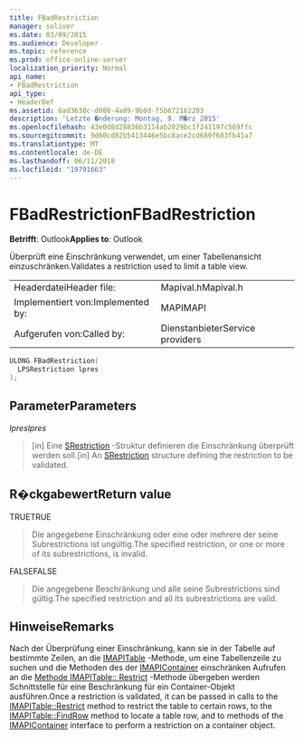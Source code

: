 ```yaml
---
title: FBadRestriction
manager: soliver
ms.date: 03/09/2015
ms.audience: Developer
ms.topic: reference
ms.prod: office-online-server
localization_priority: Normal
api_name:
- FBadRestriction
api_type:
- HeaderDef
ms.assetid: 6ad3638c-d088-4a89-9b0d-f5b672162203
description: 'Letzte �nderung: Montag, 9. M�rz 2015'
ms.openlocfilehash: 43e0d8d28836b3114ab2029bc1f241197c569ffc
ms.sourcegitcommit: 9d60cd82b5413446e5bc8ace2cd689f683fb41a7
ms.translationtype: MT
ms.contentlocale: de-DE
ms.lasthandoff: 06/11/2018
ms.locfileid: "19791663"
---
```

# <a name="fbadrestriction"></a><span data-ttu-id="b5539-103">FBadRestriction</span><span class="sxs-lookup"><span data-stu-id="b5539-103">FBadRestriction</span></span>

  
  
<span data-ttu-id="b5539-104">**Betrifft**: Outlook</span><span class="sxs-lookup"><span data-stu-id="b5539-104">**Applies to**: Outlook</span></span> 
  
<span data-ttu-id="b5539-105">Überprüft eine Einschränkung verwendet, um einer Tabellenansicht einzuschränken.</span><span class="sxs-lookup"><span data-stu-id="b5539-105">Validates a restriction used to limit a table view.</span></span> 
  
|||
|:-----|:-----|
|<span data-ttu-id="b5539-106">Headerdatei</span><span class="sxs-lookup"><span data-stu-id="b5539-106">Header file:</span></span>  <br/> |<span data-ttu-id="b5539-107">Mapival.h</span><span class="sxs-lookup"><span data-stu-id="b5539-107">Mapival.h</span></span>  <br/> |
|<span data-ttu-id="b5539-108">Implementiert von:</span><span class="sxs-lookup"><span data-stu-id="b5539-108">Implemented by:</span></span>  <br/> |<span data-ttu-id="b5539-109">MAPI</span><span class="sxs-lookup"><span data-stu-id="b5539-109">MAPI</span></span>  <br/> |
|<span data-ttu-id="b5539-110">Aufgerufen von:</span><span class="sxs-lookup"><span data-stu-id="b5539-110">Called by:</span></span>  <br/> |<span data-ttu-id="b5539-111">Dienstanbieter</span><span class="sxs-lookup"><span data-stu-id="b5539-111">Service providers</span></span>  <br/> |
   
```cpp
ULONG FBadRestriction(
  LPSRestriction lpres
);
```

## <a name="parameters"></a><span data-ttu-id="b5539-112">Parameter</span><span class="sxs-lookup"><span data-stu-id="b5539-112">Parameters</span></span>

 <span data-ttu-id="b5539-113">_lpres_</span><span class="sxs-lookup"><span data-stu-id="b5539-113">_lpres_</span></span>
  
> <span data-ttu-id="b5539-114">[in] Eine [SRestriction](srestriction.md) -Struktur definieren die Einschränkung überprüft werden soll.</span><span class="sxs-lookup"><span data-stu-id="b5539-114">[in] An [SRestriction](srestriction.md) structure defining the restriction to be validated.</span></span> 
    
## <a name="return-value"></a><span data-ttu-id="b5539-115">R�ckgabewert</span><span class="sxs-lookup"><span data-stu-id="b5539-115">Return value</span></span>

<span data-ttu-id="b5539-116">TRUE</span><span class="sxs-lookup"><span data-stu-id="b5539-116">TRUE</span></span> 
  
> <span data-ttu-id="b5539-117">Die angegebene Einschränkung oder eine oder mehrere der seine Subrestrictions ist ungültig.</span><span class="sxs-lookup"><span data-stu-id="b5539-117">The specified restriction, or one or more of its subrestrictions, is invalid.</span></span> 
    
<span data-ttu-id="b5539-118">FALSE</span><span class="sxs-lookup"><span data-stu-id="b5539-118">FALSE</span></span> 
  
> <span data-ttu-id="b5539-119">Die angegebene Beschränkung und alle seine Subrestrictions sind gültig.</span><span class="sxs-lookup"><span data-stu-id="b5539-119">The specified restriction and all its subrestrictions are valid.</span></span>
    
## <a name="remarks"></a><span data-ttu-id="b5539-120">Hinweise</span><span class="sxs-lookup"><span data-stu-id="b5539-120">Remarks</span></span>

<span data-ttu-id="b5539-121">Nach der Überprüfung einer Einschränkung, kann sie in der Tabelle auf bestimmte Zeilen, an die [IMAPITable](imapitable-findrow.md) -Methode, um eine Tabellenzeile zu suchen und die Methoden des der [IMAPIContainer](imapicontainerimapiprop.md) einschränken Aufrufen an die [Methode IMAPITable:: Restrict](imapitable-restrict.md) -Methode übergeben werden Schnittstelle für eine Beschränkung für ein Container-Objekt ausführen.</span><span class="sxs-lookup"><span data-stu-id="b5539-121">Once a restriction is validated, it can be passed in calls to the [IMAPITable::Restrict](imapitable-restrict.md) method to restrict the table to certain rows, to the [IMAPITable::FindRow](imapitable-findrow.md) method to locate a table row, and to methods of the [IMAPIContainer](imapicontainerimapiprop.md) interface to perform a restriction on a container object.</span></span> 
  

